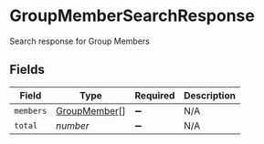 # GroupMemberSearchResponse

Search response for Group Members


## Fields

| Field                                               | Type                                                | Required                                            | Description                                         |
| --------------------------------------------------- | --------------------------------------------------- | --------------------------------------------------- | --------------------------------------------------- |
| `members`                                           | [GroupMember](../../models/shared/groupmember.md)[] | :heavy_minus_sign:                                  | N/A                                                 |
| `total`                                             | *number*                                            | :heavy_minus_sign:                                  | N/A                                                 |
